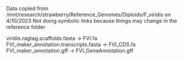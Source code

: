 Data copied from /mnt/research/strawberry/Reference_Genomes/Diploids/F_viridis on 4/10/2023
Not doing symbolic links because things may change in the reference folder

viridis.ragtag.scaffolds.fasta -> FVI.fa
FVI_maker_annotation.transcripts.fasta -> FVI_CDS.fa
FVI_maker_annotation.gff -> FVI_GeneAnnotation.gff
